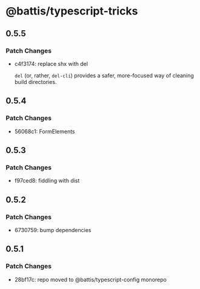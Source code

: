 # @battis/typescript-tricks

## 0.5.5

### Patch Changes

- c4f3174: replace shx with del

  `del` (or, rather, `del-cli`) provides a safer, more-focused way of cleaning build directories.

## 0.5.4

### Patch Changes

- 56068c1: FormElements

## 0.5.3

### Patch Changes

- f97ced8: fiddling with dist

## 0.5.2

### Patch Changes

- 6730759: bump dependencies

## 0.5.1

### Patch Changes

- 28bf17c: repo moved to @battis/typescript-config monorepo

